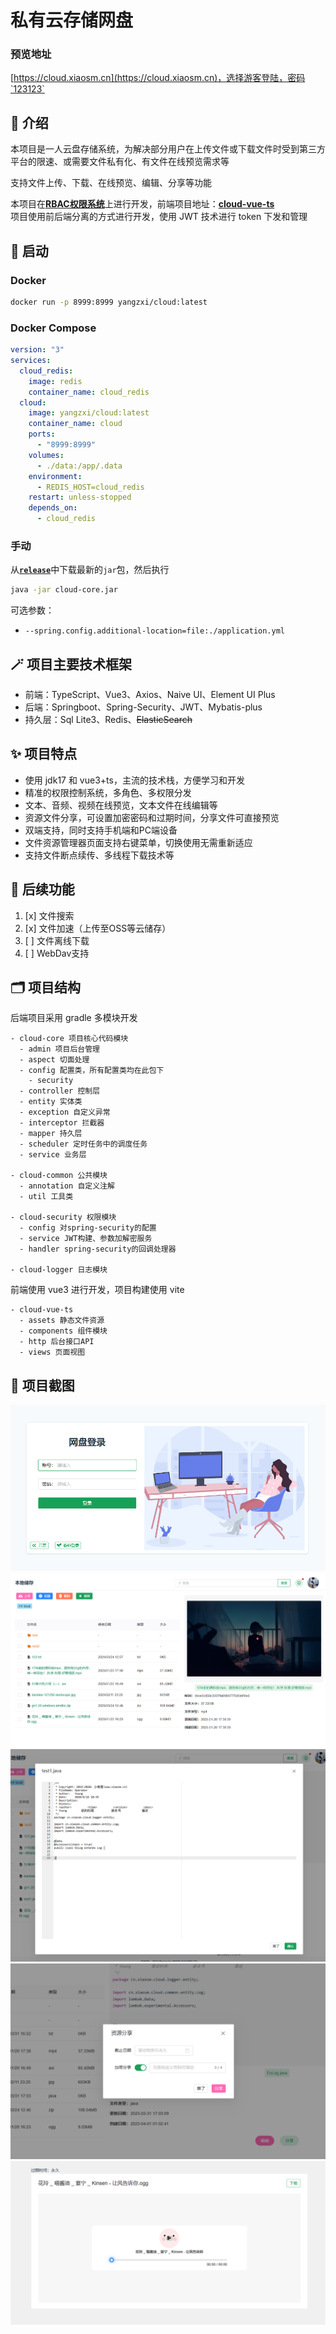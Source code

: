 # 私有云存储网盘

### 预览地址
[https://cloud.xiaosm.cn](https://cloud.xiaosm.cn)，选择游客登陆，密码`123123`

## 🔮 介绍
本项目是一人云盘存储系统，为解决部分用户在上传文件或下载文件时受到第三方平台的限速、或需要文件私有化、有文件在线预览需求等  

支持文件上传、下载、在线预览、编辑、分享等功能

本项目在[**RBAC权限系统**](https://github.com/YangZxi/RBAC-Admin)上进行开发，前端项目地址：[**cloud-vue-ts**](https://github.com/YangZxi/cloud-vue-ts)  
项目使用前后端分离的方式进行开发，使用 JWT 技术进行 token 下发和管理

## 🚀 启动
### Docker
```bash
docker run -p 8999:8999 yangzxi/cloud:latest
```
### Docker Compose
``` yaml
version: "3"
services:
  cloud_redis:
    image: redis
    container_name: cloud_redis
  cloud:
    image: yangzxi/cloud:latest
    container_name: cloud
    ports:
      - "8999:8999"
    volumes:
      - ./data:/app/.data
    environment:
      - REDIS_HOST=cloud_redis
    restart: unless-stopped
    depends_on:
      - cloud_redis
```
### 手动
从[**`release`**](https://github.com/yangzxi/cloud/releases/latest)中下载最新的`jar`包，然后执行
```bash
java -jar cloud-core.jar 
```
可选参数：
* `--spring.config.additional-location=file:./application.yml`

## 🪄 项目主要技术框架
* 前端：TypeScript、Vue3、Axios、Naive UI、Element UI Plus
* 后端：Springboot、Spring-Security、JWT、Mybatis-plus
* 持久层：Sql Lite3、Redis、~~ElasticSearch~~

## ✨ 项目特点
* 使用 jdk17 和 vue3+ts，主流的技术栈，方便学习和开发
* 精准的权限控制系统，多角色、多权限分发
* 文本、音频、视频在线预览，文本文件在线编辑等
* 资源文件分享，可设置加密密码和过期时间，分享文件可直接预览
* 双端支持，同时支持手机端和PC端设备
* 文件资源管理器页面支持右键菜单，切换使用无需重新适应
* 支持文件断点续传、多线程下载技术等

## 🔭 后续功能
1. [x] 文件搜索
2. [x] 文件加速（上传至OSS等云储存）
3. [ ] 文件离线下载
4. [ ] WebDav支持

## 🗂️ 项目结构
后端项目采用 gradle 多模块开发
```
- cloud-core 项目核心代码模块
  - admin 项目后台管理
  - aspect 切面处理
  - config 配置类，所有配置类均在此包下
    - security 
  - controller 控制层
  - entity 实体类
  - exception 自定义异常
  - interceptor 拦截器
  - mapper 持久层
  - scheduler 定时任务中的调度任务
  - service 业务层

- cloud-common 公共模块
  - annotation 自定义注解
  - util 工具类
  
- cloud-security 权限模块
  - config 对spring-security的配置
  - service JWT构建、参数加解密服务
  - handler spring-security的回调处理器

- cloud-logger 日志模块
```
前端使用 vue3 进行开发，项目构建使用 vite
```
- cloud-vue-ts
  - assets 静态文件资源
  - components 组件模块
  - http 后台接口API
  - views 页面视图
```

## 🧩 项目截图
![登录页面](images/login.png)
![首页](images/index.png)
![编辑界面](images/edit.png)
![创建分享界面](images/create_share.png)
![预览分享界面](images/view_share.png)

